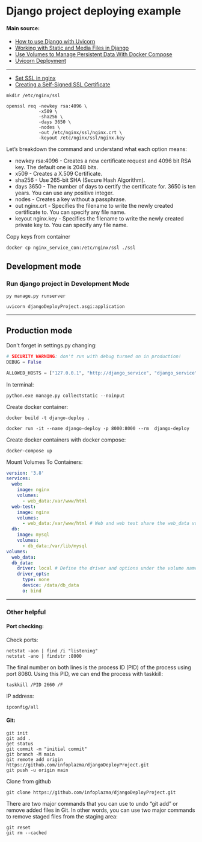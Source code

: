 # Django project deploying example

#### Main source:
* [How to use Django with Uvicorn](https://docs.djangoproject.com/en/5.1/howto/deployment/asgi/uvicorn/)
* [Working with Static and Media Files in Django](https://testdriven.io/blog/django-static-files/)
* [Use Volumes to Manage Persistent Data With Docker Compose](https://kinsta.com/blog/docker-compose-volumes/)
* [Uvicorn Deployment](https://www.uvicorn.org/deployment/)
-----------------------
* [Set SSL in nginx](https://www.youtube.com/watch?v=wWHSpEPG8ec)
* [Creating a Self-Signed SSL Certificate](https://linuxize.com/post/creating-a-self-signed-ssl-certificate/)
```shell
mkdir /etc/nginx/ssl

openssl req -newkey rsa:4096 \
            -x509 \
            -sha256 \
            -days 3650 \
            -nodes \
            -out /etc/nginx/ssl/nginx.crt \
            -keyout /etc/nginx/ssl/nginx.key          
```
Let’s breakdown the command and understand what each option means:

- newkey rsa:4096 - Creates a new certificate request and 4096 bit RSA key. The default one is 2048 bits.
- x509 - Creates a X.509 Certificate.
- sha256 - Use 265-bit SHA (Secure Hash Algorithm).
- days 3650 - The number of days to certify the certificate for. 3650 is ten years. You can use any positive integer.
- nodes - Creates a key without a passphrase.
- out nginx.crt - Specifies the filename to write the newly created certificate to. You can specify any file name.
- keyout nginx.key - Specifies the filename to write the newly created private key to. You can specify any file name.

Copy keys from container
```shell
docker cp nginx_service_con:/etc/nginx/ssl ./ssl
```

## Development mode
### Run django project in Development Mode
```shell
py manage.py runserver

uvicorn djangoDeployProject.asgi:application
```
--------------------
## Production mode

Don't forget in settings.py changing:
```python
# SECURITY WARNING: don't run with debug turned on in production!
DEBUG = False

ALLOWED_HOSTS = ["127.0.0.1", "http://django_service", "django_service"]  #, "*"
```

In terminal:
```shell
python.exe manage.py collectstatic --noinput 
```


Create docker container:
```shell
docker build -t django-deploy .

docker run -it --name django-deploy -p 8000:8000 --rm  django-deploy
```
Create docker containers with docker compose:
```shell
docker-compose up
```

Mount Volumes To Containers:
```yaml
version: '3.8'
services:
  web:
    image: nginx
    volumes:
      - web_data:/var/www/html
  web-test:
    image: nginx
    volumes:
      - web_data:/var/www/html # Web and web test share the web_data volume
  db:
    image: mysql
    volumes:
      - db_data:/var/lib/mysql
volumes:
  web_data:
  db_data:
    driver: local # Define the driver and options under the volume name
    driver_opts:
      type: none
      device: /data/db_data
      o: bind
```
---------------------------------
### Other helpful

#### Port checking:
Check ports:
```shell
netstat -aon | find /i "listening"
netstat -ano | findstr :8000
```

The final number on both lines is the process ID (PID) of the process using port 8080. Using this PID, we can end the process with taskkill:
```shell
taskkill /PID 2660 /F
```

IP address:
```shell
ipconfig/all
```

#### Git:

```shell
git init
git add .
get status
git commit -m "initial commit"
git branch -M main
git remote add origin https://github.com/infoplazma/djangoDeployProject.git
git push -u origin main

```

Clone from github
```shell
git clone https://github.com/infoplazma/djangoDeployProject.git
```

There are two major commands that you can use to undo “git add” or remove added files in Git. In other words, 
you can use two major commands to remove staged files from the staging area:
```shell
git reset
git rm --cached
```
